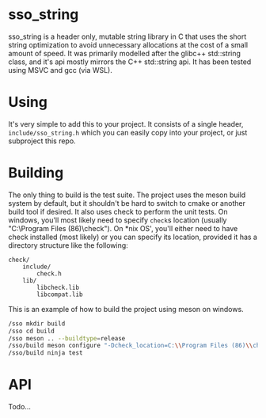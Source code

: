 # sso_string

sso_string is a header only, mutable string library in C that uses the short string optimization to avoid unnecessary allocations at the cost of a small amount of speed. It was primarily modelled after the glibc++ std::string class, and it's api mostly mirrors the C++ std::string api. It has been tested using MSVC and gcc (via WSL).

# Using

It's very simple to add this to your project. It consists of a single header, `include/sso_string.h` which you can easily copy into your project, or just subproject this repo.

# Building

The only thing to build is the test suite. The project uses the meson build system by default, but it shouldn't be hard to switch to cmake or another build tool if desired. It also uses check to perform the unit tests. On windows, you'll most likely need to specify `check`s location (usually "C:\Program Files (86)\check"). On \*nix OS', you'll either need to have check installed (most likely) or you can specify its location, provided it has a directory structure like the following:

```
check/
    include/
        check.h
    lib/
        libcheck.lib
        libcompat.lib
```

This is an example of how to build the project using meson on windows.

```sh
/sso mkdir build
/sso cd build
/sso meson .. --buildtype=release
/sso/build meson configure "-Dcheck_location=C:\\Program Files (86)\\check"
/sso/build ninja test
```

# API

Todo...